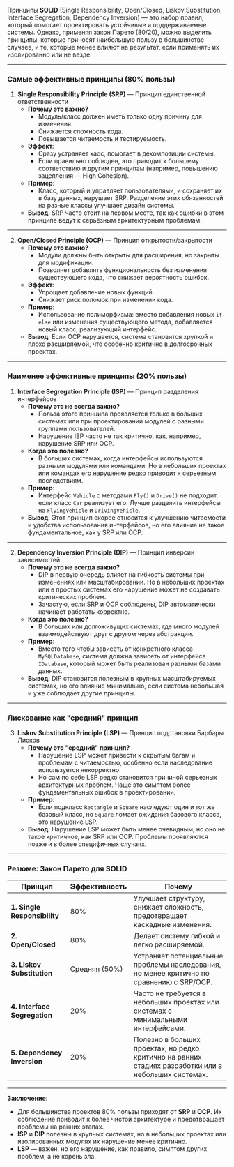 Принципы **SOLID** (Single Responsibility, Open/Closed, Liskov Substitution, Interface Segregation, Dependency Inversion) — это набор правил, который помогает проектировать устойчивые и поддерживаемые системы. Однако, применяя закон Парето (80/20), можно выделить принципы, которые приносят наибольшую пользу в большинстве случаев, и те, которые менее влияют на результат, если применять их изолированно или не везде.

---

### **Самые эффективные принципы (80% пользы)**

1. **Single Responsibility Principle (SRP)** — Принцип единственной ответственности
   * **Почему это важно?**
     * Модуль/класс должен иметь только одну причину для изменения.
     * Снижается сложность кода.
     * Повышается читаемость и тестируемость.
   * **Эффект**:
     * Сразу устраняет хаос, помогает в декомпозиции системы.
     * Если правильно соблюден, это приводит к большему соответствию и другим принципам (например, повышению зацепления — High Cohesion).
   * **Пример**:
     * Класс, который и управляет пользователями, и сохраняет их в базу данных, нарушает SRP. Разделение этих обязанностей на разные классы улучшает дизайн системы.
   * **Вывод**: SRP часто стоит на первом месте, так как ошибки в этом принципе ведут к серьёзным архитектурным проблемам.

---

2. **Open/Closed Principle (OCP)** — Принцип открытости/закрытости
   * **Почему это важно?**
     * Модули должны быть открыты для расширения, но закрыты для модификации.
     * Позволяет добавлять функциональность без изменения существующего кода, что снижает вероятность ошибок.
   * **Эффект**:
     * Упрощает добавление новых функций.
     * Снижает риск поломок при изменении кода.
   * **Пример**:
     * Использование полиморфизма: вместо добавления новых `if-else` или изменения существующего метода, добавляется новый класс, реализующий интерфейс.
   * **Вывод**: Если OCP нарушается, система становится хрупкой и плохо расширяемой, что особенно критично в долгосрочных проектах.

---

### **Наименее эффективные принципы (20% пользы)**

1. **Interface Segregation Principle (ISP)** — Принцип разделения интерфейсов
   * **Почему это не всегда важно?**
     * Польза этого принципа проявляется только в больших системах или при проектировании модулей с разными группами пользователей.
     * Нарушение ISP часто не так критично, как, например, нарушение SRP или OCP.
   * **Когда это полезно?**
     * В больших системах, когда интерфейсы используются разными модулями или командами. Но в небольших проектах или командах его нарушение редко приводит к серьезным последствиям.
   * **Пример**:
     * Интерфейс `Vehicle` с методами `Fly()` и `Drive()` не подходит, если класс `Car` реализует его. Лучше разделить интерфейсы на `FlyingVehicle` и `DrivingVehicle`.
   * **Вывод**: Этот принцип скорее относится к улучшению читаемости и удобства использования интерфейсов, но его влияние не такое фундаментальное, как у SRP или OCP.

---

2. **Dependency Inversion Principle (DIP)** — Принцип инверсии зависимостей
   * **Почему это не всегда важно?**
     * DIP в первую очередь влияет на гибкость системы при изменениях или масштабировании. Но в небольших проектах или в простых системах его нарушение может не создавать критических проблем.
     * Зачастую, если SRP и OCP соблюдены, DIP автоматически начинает работать корректно.
   * **Когда это полезно?**
     * В больших или долгоживущих системах, где много модулей взаимодействуют друг с другом через абстракции.
   * **Пример**:
     * Вместо того чтобы зависеть от конкретного класса `MySQLDatabase`, система должна зависеть от интерфейса `IDatabase`, который может быть реализован разными базами данных.
   * **Вывод**: DIP становится полезным в крупных масштабируемых системах, но его влияние минимально, если система небольшая и уже соблюдает другие принципы.

---

### **Лискование как "средний" принцип**

3. **Liskov Substitution Principle (LSP)** — Принцип подстановки Барбары Лисков
   * **Почему это "средний" принцип?**
     * Нарушение LSP может привести к скрытым багам и проблемам с читаемостью, особенно если наследование используется некорректно.
     * Но сам по себе LSP редко становится причиной серьезных архитектурных проблем. Чаще это симптом более фундаментальных ошибок в проектировании.
   * **Пример**:
     * Если подкласс `Rectangle` и `Square` наследуют один и тот же базовый класс, но `Square` ломает ожидания базового класса, это нарушение LSP.
   * **Вывод**: Нарушение LSP может быть менее очевидным, но оно не такое критичное, как SRP или OCP. Проблемы проявляются позже и в более специфичных случаях.

---

### **Резюме: Закон Парето для SOLID**


| **Принцип**           | **Эффективность** | **Почему**                                                                                                                                                                         |
| ---------------------------- | ------------------------------ | ---------------------------------------------------------------------------------------------------------------------------------------------------------------------------------------- |
| **1. Single Responsibility** | 80%                            | Улучшает структуру, снижает сложность, предотвращает каскадные изменения.                                                |
| **2. Open/Closed**           | 80%                            | Делает систему гибкой и легко расширяемой.                                                                                                           |
| **3. Liskov Substitution**   | Средняя (50%)           | Устраняет потенциальные проблемы наследования, но менее критично по сравнению с SRP/OCP.                            |
| **4. Interface Segregation** | 20%                            | Часто не требуется в небольших проектах или системах с минимальными интерфейсами.                                  |
| **5. Dependency Inversion**  | 20%                            | Полезно в больших проектах, но редко критично на ранних стадиях разработки или в небольших системах. |

---

**Заключение**:

* Для большинства проектов 80% пользы приходят от **SRP** и **OCP**. Их соблюдение приводит к более чистой архитектуре и предотвращает проблемы на ранних этапах.
* **ISP** и **DIP** полезны в крупных системах, но в небольших проектах или изолированных модулях их нарушение менее критично.
* **LSP** — важен, но его нарушение, как правило, симптом других проблем, а не корень зла.
